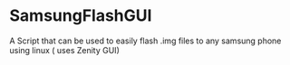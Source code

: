 # SamsungFlashGUI
A Script that can be used to easily flash .img files to any samsung phone using linux ( uses Zenity GUI)
